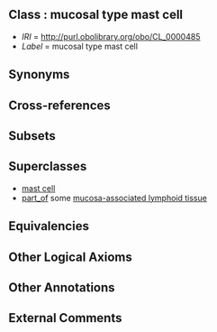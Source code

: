 
## Class : mucosal type mast cell

 * *IRI* = http://purl.obolibrary.org/obo/CL_0000485
 * *Label* = mucosal type mast cell

## Synonyms


## Cross-references


## Subsets


## Superclasses

 * [mast cell](../../CL/97/CL_0000097.md)
 * [part_of](../../BFO/50/BFO_0000050.md) some [mucosa-associated lymphoid tissue](../../UBERON/61/UBERON_0001961.md)

## Equivalencies


## Other Logical Axioms


## Other Annotations


## External Comments

